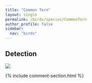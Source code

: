 ```yaml
---
title: "Common Tern"
layout: single
permalink: /birds/species/CommonTern
author_profile: false
sidebar:
  nav: "birds"
---
```


<h2>Detection</h2>

<img src="https://beallen.github.io/DevelopmentWebsite/assets/images/birds/CommonTern/det.jpg">

{% include comment-section.html %}
